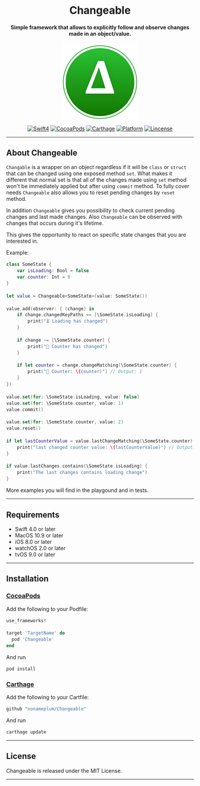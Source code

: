 <H1 align="center">Changeable</H1>
<H4 align="center">
Simple framework that allows to explicitly follow and observe changes made in an object/value.
</H4>
<p align="center">
<img alt="Changeable" src="Resources/Changeable.png" width="200" />
</p>
<p align="center">
<a href="https://developer.apple.com/swift"><img alt="Swift4" src="https://img.shields.io/badge/language-swift4-orange.svg?style=flat"/></a>
<a href="https://cocoapods.org/pods/Changeable"><img alt="CocoaPods" src="https://img.shields.io/cocoapods/v/Changeable.svg"/></a>
<a href="https://github.com/Carthage/Carthage"><img alt="Carthage" src="https://img.shields.io/badge/Carthage-compatible-yellow.svg?style=flat"/></a>
<a href="https://developer.apple.com/swift/"><img alt="Platform" src="https://img.shields.io/badge/platform-iOS%20%7C%20OSX%20%7C%20tvOS%20%7C%20watchOS-green.svg"/></a>
<a href="https://github.com/ra1028/VueFlux/blob/master/LICENSE"><img alt="Lincense" src="http://img.shields.io/badge/license-MIT-000000.svg?style=flat"/></a>
</p>

---

## About Changeable

`Changable` is a wrapper on an object regardless if it will be `class` or `struct` that can be changed using one exposed method `set`. What makes it different that normal set is that all of the changes made using `set` method won't be immediately applied but after using `commit` method. To fully cover needs `Changeable` also allows you to reset pending changes by `reset` method.

In addition `Changeable` gives you possibility to check current pending changes and last made changes. Also `Changeable` can be observed with changes that occurs during it's lifetime.

This gives the opportunity to react on specific state changes that you are interested in.

Example:

```swift
class SomeState {
    var isLoading: Bool = false
    var counter: Int = 0
}

let value = Changeable<SomeState>(value: SomeState())

value.add(observer: { (change) in
    if change.changedKeyPaths == [\SomeState.isLoading] {
        print("⏳ Loading has changed")
    }
    
    if change ~= [\SomeState.counter] {
    	print("💯 Counter has changed")
    }
    
    if let counter = change.changeMatching(\SomeState.counter) {
        print("💯 Counter: \(counter)") // Output: 1
    }
})

value.set(for: \SomeState.isLoading, value: false)
value.set(for: \SomeState.counter, value: 1)
value.commit()

value.set(for: \SomeState.counter, value: 2)
value.reset()

if let lastCounterValue = value.lastChangeMatching(\SomeState.counter) {
    print("last changed counter value: \(lastCounterValue)") // Output: 1
}

if value.lastChanges.contains(\SomeState.isLoading) {
    print("The last changes contains loading change")
}
```

More examples you will find in the playgound and in tests.

---

## Requirements
- Swift 4.0 or later
- MacOS 10.9 or later
- iOS 8.0 or later
- watchOS 2.0 or later
- tvOS 9.0 or later

---

## Installation

### [CocoaPods](https://cocoapods.org/)  
Add the following to your Podfile:  
```ruby
use_frameworks!

target 'TargetName' do
  pod 'Changeable'
end
```
And run
```sh
pod install
```

### [Carthage](https://github.com/Carthage/Carthage)  
Add the following to your Cartfile:  
```ruby
github "nonameplum/Changeable"
```
And run
```sh
carthage update
```

---

## License
Changeable is released under the MIT License.  

---